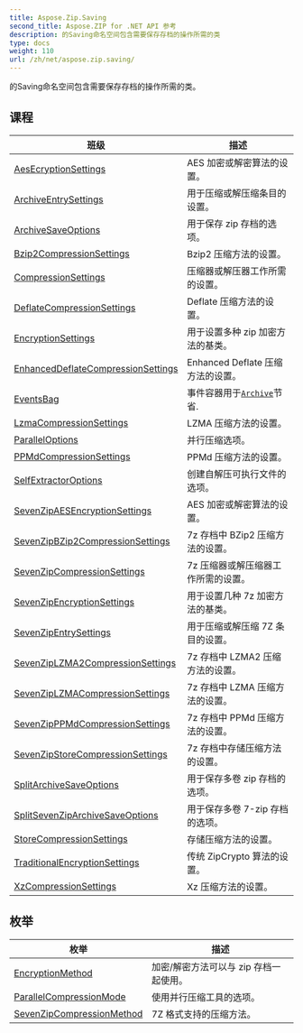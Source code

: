 ```yaml
---
title: Aspose.Zip.Saving
second_title: Aspose.ZIP for .NET API 参考
description: 的Saving命名空间包含需要保存存档的操作所需的类
type: docs
weight: 110
url: /zh/net/aspose.zip.saving/
---
```

的Saving命名空间包含需要保存存档的操作所需的类。

## 课程

| 班级 | 描述 |
| --- | --- |
| [AesEcryptionSettings](./aesecryptionsettings/) | AES 加密或解密算法的设置。 |
| [ArchiveEntrySettings](./archiveentrysettings/) | 用于压缩或解压缩条目的设置。 |
| [ArchiveSaveOptions](./archivesaveoptions/) | 用于保存 zip 存档的选项。 |
| [Bzip2CompressionSettings](./bzip2compressionsettings/) | Bzip2 压缩方法的设置。 |
| [CompressionSettings](./compressionsettings/) | 压缩器或解压器工作所需的设置。 |
| [DeflateCompressionSettings](./deflatecompressionsettings/) | Deflate 压缩方法的设置。 |
| [EncryptionSettings](./encryptionsettings/) | 用于设置多种 zip 加密方法的基类。 |
| [EnhancedDeflateCompressionSettings](./enhanceddeflatecompressionsettings/) | Enhanced Deflate 压缩方法的设置。 |
| [EventsBag](./eventsbag/) | 事件容器用于[`Archive`](../aspose.zip/archive/)节省. |
| [LzmaCompressionSettings](./lzmacompressionsettings/) | LZMA 压缩方法的设置。 |
| [ParallelOptions](./paralleloptions/) | 并行压缩选项。 |
| [PPMdCompressionSettings](./ppmdcompressionsettings/) | PPMd 压缩方法的设置。 |
| [SelfExtractorOptions](./selfextractoroptions/) | 创建自解压可执行文件的选项。 |
| [SevenZipAESEncryptionSettings](./sevenzipaesencryptionsettings/) | AES 加密或解密算法的设置。 |
| [SevenZipBZip2CompressionSettings](./sevenzipbzip2compressionsettings/) | 7z 存档中 BZip2 压缩方法的设置。 |
| [SevenZipCompressionSettings](./sevenzipcompressionsettings/) | 7z 压缩器或解压缩器工作所需的设置。 |
| [SevenZipEncryptionSettings](./sevenzipencryptionsettings/) | 用于设置几种 7z 加密方法的基类。 |
| [SevenZipEntrySettings](./sevenzipentrysettings/) | 用于压缩或解压缩 7Z 条目的设置。 |
| [SevenZipLZMA2CompressionSettings](./sevenziplzma2compressionsettings/) | 7z 存档中 LZMA2 压缩方法的设置。 |
| [SevenZipLZMACompressionSettings](./sevenziplzmacompressionsettings/) | 7z 存档中 LZMA 压缩方法的设置。 |
| [SevenZipPPMdCompressionSettings](./sevenzipppmdcompressionsettings/) | 7z 存档中 PPMd 压缩方法的设置。 |
| [SevenZipStoreCompressionSettings](./sevenzipstorecompressionsettings/) | 7z 存档中存储压缩方法的设置。 |
| [SplitArchiveSaveOptions](./splitarchivesaveoptions/) | 用于保存多卷 zip 存档的选项。 |
| [SplitSevenZipArchiveSaveOptions](./splitsevenziparchivesaveoptions/) | 用于保存多卷 7-zip 存档的选项。 |
| [StoreCompressionSettings](./storecompressionsettings/) | 存储压缩方法的设置。 |
| [TraditionalEncryptionSettings](./traditionalencryptionsettings/) | 传统 ZipCrypto 算法的设置。 |
| [XzCompressionSettings](./xzcompressionsettings/) | Xz 压缩方法的设置。 |
## 枚举

| 枚举 | 描述 |
| --- | --- |
| [EncryptionMethod](./encryptionmethod/) | 加密/解密方法可以与 zip 存档一起使用。 |
| [ParallelCompressionMode](./parallelcompressionmode/) | 使用并行压缩工具的选项。 |
| [SevenZipCompressionMethod](./sevenzipcompressionmethod/) | 7Z 格式支持的压缩方法。 |


